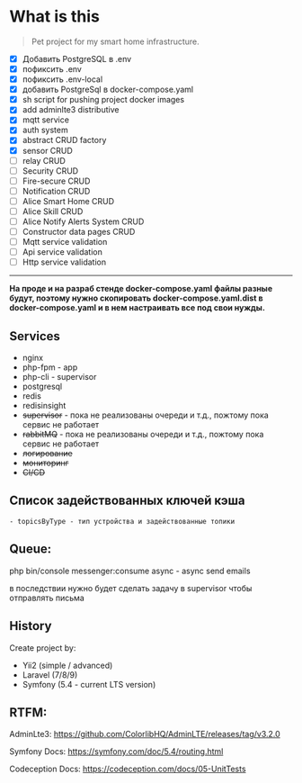 # What is this

> Pet project for my smart home infrastructure.

- [x] Добавить PostgreSQL в .env
- [x] пофиксить .env
- [x] пофиксить .env-local
- [x] добавить PostgreSql в docker-compose.yaml
- [x] sh script for pushing project docker images
- [x] add adminlte3 distributive
- [x] mqtt service
- [x] auth system 
- [x] abstract CRUD factory
- [x] sensor CRUD
- [ ] relay CRUD
- [ ] Security CRUD
- [ ] Fire-secure CRUD
- [ ] Notification CRUD
- [ ] Alice Smart Home CRUD
- [ ] Alice Skill CRUD
- [ ] Alice Notify Alerts System CRUD
- [ ] Constructor data pages CRUD
- [ ] Mqtt service validation
- [ ] Api service validation
- [ ] Http service validation

----

**На проде и на разраб стенде docker-compose.yaml файлы разные будут, поэтому нужно
скопировать docker-compose.yaml.dist в docker-compose.yaml и в нем настраивать все под
свои нужды.**


## Services

- nginx
- php-fpm - app
- php-cli - supervisor
- postgresql
- redis
- redisinsight
- ~~supervisor~~ - пока не реализованы очереди и т.д., пожтому пока сервис не работает
- ~~rabbitMQ~~ - пока не реализованы очереди и т.д., пожтому пока сервис не работает
- ~~логирование~~
- ~~мониторинг~~
- ~~CI/CD~~


## Список задействованных ключей кэша
    - topicsByType - тип устройства и задействованные топики


## Queue:

php bin/console messenger:consume async - async send emails

в последствии нужно будет сделать задачу в supervisor чтобы отправлять письма


## History

Create project by: 
- Yii2 (simple / advanced) 
- Laravel (7/8/9)
- Symfony (5.4 - current LTS version)


## RTFM:

AdminLte3: https://github.com/ColorlibHQ/AdminLTE/releases/tag/v3.2.0

Symfony Docs: https://symfony.com/doc/5.4/routing.html

Codeception Docs: https://codeception.com/docs/05-UnitTests